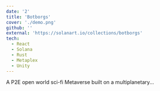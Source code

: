 ```yaml
---
date: '2'
title: 'Botborgs'
cover: './demo.png'
github: ''
external: 'https://solanart.io/collections/botborgs'
tech:
  - React
  - Solana
  - Rust
  - Metaplex
  - Unity
---
```


A P2E open world sci-fi Metaverse built on a multiplanetary...
